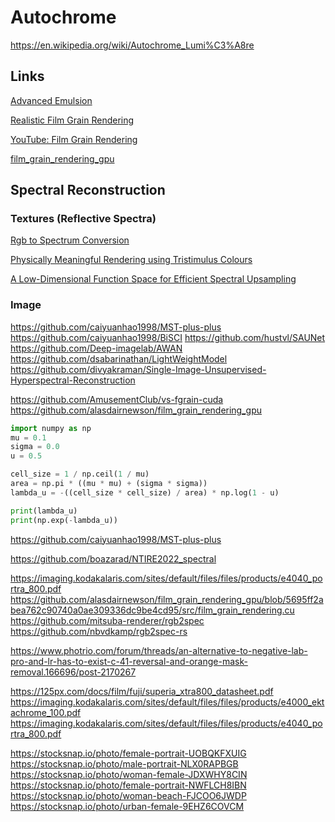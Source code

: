 # Autochrome

https://en.wikipedia.org/wiki/Autochrome_Lumi%C3%A8re

## Links

[Advanced Emulsion](https://www.youtube.com/watch?v=I4_7tW-cx1I)

[Realistic Film Grain Rendering](https://www.ipol.im/pub/art/2017/192/article_lr.pdf)

[YouTube: Film Grain Rendering](https://cg.ivd.kit.edu/publications/2015/spectrum/paper-preprint.pdf)

[film_grain_rendering_gpu](https://github.com/alasdairnewson/film_grain_rendering_gpu)


## Spectral Reconstruction

### Textures (Reflective Spectra)

[Rgb to Spectrum Conversion](http://sv-journal.org/2015-4/03/en/index.php?lang=en)

[Physically Meaningful Rendering using Tristimulus Colours](https://cg.ivd.kit.edu/publications/2015/spectrum/paper-preprint.pdf)

[A Low-Dimensional Function Space for Efficient Spectral Upsampling](https://rgl.s3.eu-central-1.amazonaws.com/media/papers/Jakob2019Spectral_3.pdf)

### Image

https://github.com/caiyuanhao1998/MST-plus-plus
https://github.com/caiyuanhao1998/BiSCI
https://github.com/hustvl/SAUNet
https://github.com/Deep-imagelab/AWAN
https://github.com/dsabarinathan/LightWeightModel
https://github.com/divyakraman/Single-Image-Unsupervised-Hyperspectral-Reconstruction


https://github.com/AmusementClub/vs-fgrain-cuda
https://github.com/alasdairnewson/film_grain_rendering_gpu

```python
import numpy as np
mu = 0.1
sigma = 0.0
u = 0.5

cell_size = 1 / np.ceil(1 / mu)
area = np.pi * ((mu * mu) + (sigma * sigma))
lambda_u = -((cell_size * cell_size) / area) * np.log(1 - u)

print(lambda_u)
print(np.exp(-lambda_u))
```

https://github.com/caiyuanhao1998/MST-plus-plus

https://github.com/boazarad/NTIRE2022_spectral


https://imaging.kodakalaris.com/sites/default/files/files/products/e4040_portra_800.pdf
https://github.com/alasdairnewson/film_grain_rendering_gpu/blob/5695ff2abea762c90740a0ae309336dc9be4cd95/src/film_grain_rendering.cu
https://github.com/mitsuba-renderer/rgb2spec
https://github.com/nbvdkamp/rgb2spec-rs


https://www.photrio.com/forum/threads/an-alternative-to-negative-lab-pro-and-lr-has-to-exist-c-41-reversal-and-orange-mask-removal.166696/post-2170267

https://125px.com/docs/film/fuji/superia_xtra800_datasheet.pdf
https://imaging.kodakalaris.com/sites/default/files/files/products/e4000_ektachrome_100.pdf
https://imaging.kodakalaris.com/sites/default/files/files/products/e4040_portra_800.pdf


https://stocksnap.io/photo/female-portrait-UOBQKFXUIG
https://stocksnap.io/photo/male-portrait-NLX0RAPBGB
https://stocksnap.io/photo/woman-female-JDXWHY8CIN
https://stocksnap.io/photo/female-portrait-NWFLCH8IBN
https://stocksnap.io/photo/woman-beach-FJCOO6JWDP
https://stocksnap.io/photo/urban-female-9EHZ6COVCM